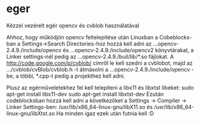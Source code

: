 eger
====

Kézzel vezérelt egér opencv és cvblob használatával


Ahhoz, hogy működjön opencv feltelepítése után Linuxban a Cobeblocks-ban a Settings->Search Directories-hoz hozzá kell adni az ...opencv-2.4.9./include/opencv és ...opencv-2.4.9./include/opencv2 könyvtárakat, a Linker settings-nél pedig az ...opencv-2.4.9./buil/lib/*.so fájlokat. A http://code.google.com/p/cvblob/ címről le kell szedni a cvblobot, majd az .../cvblob/cvBlob/cvblob.h -t átmásolni a ...opencv-2.4.9./include/opencv -be, a többi, *.cpp-t pedig a projekthez kell adni.

Plusz az egérműveletekhez fel kell telepíteni a libx11 és libxtst libeket:
sudo apt-get install libx11-dev
sudo apt-get install libxtst-dev
Ezután codeblocksban hozzá kell adni a következőket a Settings -> Compiler -> Linker Settings-ben: 
/usr/lib/x86_64-linux-gnu/libX11.so és 
/usr/lib/x86_64-linux-gnu/libXtst.so
Ha minden igaz ezek után futnia kell :D
